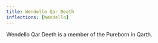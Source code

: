 ```yaml
---
title: Wendello Qar Deeth
inflections: [Wendello]
---
```


Wendello Qar Deeth is a member of the Pureborn in Qarth.


